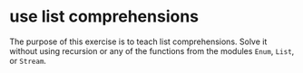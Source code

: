 # use list comprehensions

The purpose of this exercise is to teach list comprehensions. Solve it without using recursion or any of the functions from the modules `Enum`, `List`, or `Stream`.
